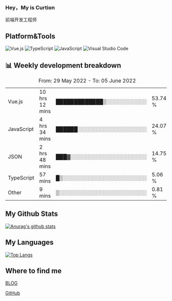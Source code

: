 ### Hey，My is Curtion
前端开发工程师
## Platform&Tools

![Vue.js](https://img.shields.io/badge/-Vue.js-4FC08D?style=flat-square&logo=Vue.js&logoColor=white)
![TypeScript](https://img.shields.io/badge/-TypeScript-007ACC?style=flat-square&logo=typescript&logoColor=white)
![JavaScript](https://img.shields.io/badge/-JavaScript-F7DF1E?style=flat-square&logo=javascript&logoColor=black)
![Visual Studio Code](https://img.shields.io/badge/-VSCode-007ACC?style=flat-square&logo=Visual-Studio-Code&logoColor=white)

## 📊 Weekly development breakdown

<!--START_SECTION:waka-->

<table><caption>From: 29 May 2022 - To: 05 June 2022</caption><tr><td>Vue.js</td><td>10 hrs 12 mins</td><td>█████████████▒░░░░░░░░░░░</td><td>53.74 %</td></tr><tr><td>JavaScript</td><td>4 hrs 34 mins</td><td>██████░░░░░░░░░░░░░░░░░░░</td><td>24.07 %</td></tr><tr><td>JSON</td><td>2 hrs 48 mins</td><td>███▓░░░░░░░░░░░░░░░░░░░░░</td><td>14.75 %</td></tr><tr><td>TypeScript</td><td>57 mins</td><td>█▒░░░░░░░░░░░░░░░░░░░░░░░</td><td>5.06 %</td></tr><tr><td>Other</td><td>9 mins</td><td>▒░░░░░░░░░░░░░░░░░░░░░░░░</td><td>0.81 %</td></tr></table>

<!--END_SECTION:waka-->

## My Github Stats

[![Anurag's github stats](https://github-readme-stats.vercel.app/api?username=curtion&count_private=true&show_icons=true&theme=onedark)](https://github.com/anuraghazra/github-readme-stats)

## My Languages

[![Top Langs](https://github-readme-stats.vercel.app/api/top-langs/?username=curtion&layout=compact)](https://github.com/anuraghazra/github-readme-stats)

## Where to find me

[BLOG](https://blog.3gxk.net)

[GitHub](https://github.com/Curtion)
